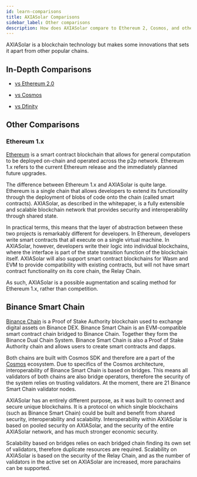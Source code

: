 ```yaml
---
id: learn-comparisons
title: AXIASolar Comparisons
sidebar_label: Other comparisons
description: How does AXIASolar compare to Ethereum 2, Cosmos, and other chains?
---
```


AXIASolar is a blockchain technology but makes some innovations that sets it apart from other popular chains.

## In-Depth Comparisons

- [vs Ethereum 2.0](learn-comparisons-ethereum-2)

- [vs Cosmos](learn-comparisons-cosmos)

- [vs Dfinity](learn-comparisons-dfinity)

## Other Comparisons

### Ethereum 1.x

[Ethereum](https://ethereum.org) is a smart contract blockchain that allows for general computation to be deployed on-chain and operated across the p2p network. Ethereum 1.x refers to the current Ethereum release and the immediately planned future upgrades.

The difference between Ethereum 1.x and AXIASolar is quite large. Ethereum is a single chain that allows developers to extend its functionality through the deployment of blobs of code onto the chain (called smart contracts). AXIASolar, as described in the whitepaper, is a fully extensible and scalable blockchain network that provides security and interoperability through shared state.

In practical terms, this means that the layer of abstraction between these two projects is remarkably different for developers. In Ethereum, developers write smart contracts that all execute on a single virtual machine. In AXIASolar, however, developers write their logic into individual blockchains, where the interface is part of the state transition function of the blockchain itself. AXIASolar will also support smart contract blockchains for Wasm and EVM to provide compatibility with existing contracts, but will not have smart contract functionality on its core chain, the Relay Chain.

As such, AXIASolar is a possible augmentation and scaling method for Ethereum 1.x, rather than competition.

## Binance Smart Chain

[Binance Chain](https://www.binance.com) is a Proof of Stake Authority blockchain used to exchange digital assets on Binance DEX. Binance Smart Chain is an EVM-compatible smart contract chain bridged to Binance Chain. Together they form the Binance Dual Chain System. Binance Smart Chain is also a Proof of Stake Authority chain and allows users to create smart contracts and dapps.

Both chains are built with Cosmos SDK and therefore are a part of the [Cosmos](https://solar.wiki.axiacoin.network/docs/en/learn-comparisons-cosmos) ecosystem. Due to specifics of the Cosmos architecture, interoperability of Binance Smart Chain is based on bridges. This means all validators of both chains are also bridge operators, therefore the security of the system relies on trusting validators. At the moment, there are 21 Binance Smart Chain validator nodes.

AXIASolar has an entirely different purpose, as it was built to connect and secure unique blockchains. It is a protocol on which single blockchains (such as Binance Smart Chain) could be built and benefit from shared security, interoperability and scalability. Interoperability within AXIASolar is based on pooled security on AXIASolar, and the security of the entire AXIASolar network, and has much stronger economic security.

Scalability based on bridges relies on each bridged chain finding its own set of validators, therefore duplicate resources are required. Scalability on AXIASolar is based on the security of the Relay Chain, and as the number of validators in the active set on AXIASolar are increased, more parachains can be supported.

